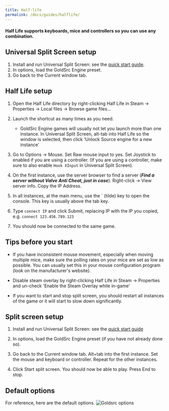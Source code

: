 ```yaml
---
title: Half-life
permalink: /docs/guides/halflife/
---
```


#### Half Life supports keyboards, mice and controllers so you can use any combination.

## Universal Split Screen setup
1. Install and run Universal Split Screen: see the [quick start guide](https://universalsplitscreen.github.io/docs/quickstart/).
1. In options, load the GoldSrc Engine preset.
1. Go back to the Current window tab.

## Half Life setup
1. Open the Half Life directory by right-clicking Half Life in Steam -> Properties -> Local files -> Browse game files...

1. Launch the shortcut as many times as you need.
     * GoldSrc Engine games will usually not let you launch more than one instance. In Universal Split Screen, alt-tab into Half Life so the window is selected, then click 'Unlock Source engine for a new instance'

1. Go to Options -> Mouse. Set Raw mouse input to yes. Set Joystick to enabled if you are using a controller. (If you are using a controller, make sure to also enable `Hook XInput` in Universal Split Screen).

1. On the first instance, use the server browser to find a server (***Find a server without Valve Anti Cheat, just in case***). Right-click -> View server info. Copy the IP Address.

1. In all instances, at the main menu, use the ` (tilde) key to open the console. This key is usually above the tab key.

1. Type `connect IP` and click Submit, replacing IP with the IP you copied, e.g. `connect 123.456.789.123`

1. You should now be connected to the same game.

## Tips before you start
* If you have inconsistent mouse movement, especially when moving multiple mice, make sure the polling rates on your mice are set as low as possible. You can usually set this in your mouse configuration program (look on the manufacturer's website).

* Disable steam overlay by right-clicking Half Life in Steam -> Properties and un-check 'Enable the Steam Overlay while in-game'

* If you want to start and stop split screen, you should restart all instances of the game or it will start to slow down significantly.

## Split screen setup
1. Install and run Universal Split Screen: see the [quick start guide](https://universalsplitscreen.github.io/docs/quickstart/)

1. In options, load the GoldSrc Engine preset (if you have not already done so).

1. Go back to the Current window tab. Alt+tab into the first instance. Set the mouse and keyboard or controller. Repeat for the other instances.

1. Click Start split screen. You should now be able to play. Press End to stop.

## Default options
For reference, here are the default options.
![Goldsrc options](https://raw.githubusercontent.com/UniversalSplitScreen/UniversalSplitScreen.github.io/master/img/goldsrc_options.png)
